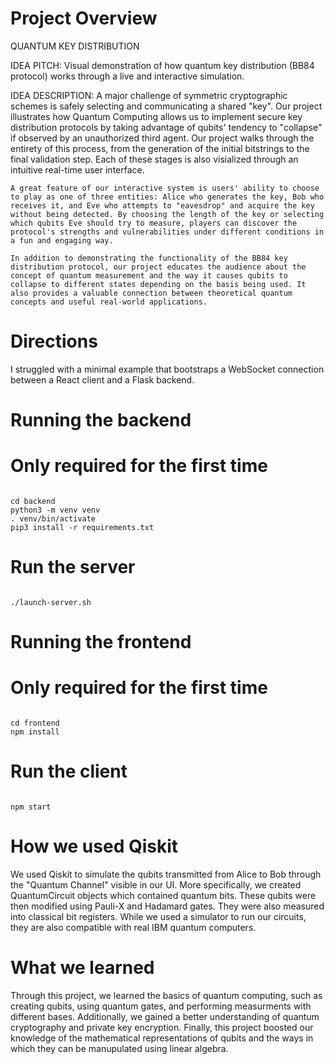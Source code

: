# Project Overview
QUANTUM KEY DISTRIBUTION

IDEA PITCH:
Visual demonstration of how quantum key distribution (BB84 protocol) works through a live and interactive simulation.

IDEA DESCRIPTION:
	A major challenge of symmetric cryptographic schemes is safely selecting and communicating a shared "key". Our project illustrates how Quantum Computing allows us to implement secure key distribution protocols by taking advantage of qubits' tendency to "collapse" if observed by an unauthorized third agent. Our project walks through the entirety of this process, from the generation of the initial bitstrings to the final validation step. Each of these stages is also visialized through an intuitive real-time user interface.
	
	A great feature of our interactive system is users' ability to choose to play as one of three entities: Alice who generates the key, Bob who receives it, and Eve who attempts to "eavesdrop" and acquire the key without being detected. By choosing the length of the key or selecting which qubits Eve should try to measure, players can discover the protocol's strengths and vulnerabilities under different conditions in a fun and engaging way.

	In addition to demonstrating the functionality of the BB84 key distribution protocol, our project educates the audience about the concept of quantum measurement and the way it causes qubits to collapse to different states depending on the basis being used. It also provides a valuable connection between theoretical quantum concepts and useful real-world applications.

# Directions

I struggled with a minimal example that bootstraps a WebSocket connection
between a React client and a Flask backend.

# Running the backend

# Only required for the first time

<pre><code>
cd backend
python3 -m venv venv
. venv/bin/activate
pip3 install -r requirements.txt
</code></pre>

# Run the server

<pre><code>
./launch-server.sh
</code></pre>

# Running the frontend

# Only required for the first time

<pre><code>
cd frontend
npm install
</code></pre>

# Run the client

<pre><code>
npm start
</code></pre>

# How we used Qiskit

We used Qiskit to simulate the qubits transmitted from Alice to Bob through the "Quantum Channel" visible in our UI. More specifically, we created QuantumCircuit objects which contained quantum bits. These qubits were then modified using Pauli-X and Hadamard gates. They were also measured into classical bit registers. While we used a simulator to run our circuits, they are also compatible with real IBM quantum computers.

# What we learned

Through this project, we learned the basics of quantum computing, such as creating qubits, using quantum gates, and performing measurments with different bases. Additionally, we gained a better understanding of quantum cryptography and private key encryption. Finally, this project boosted our knowledge of the mathematical representations of qubits and the ways in which they can be manupulated using linear algebra.

